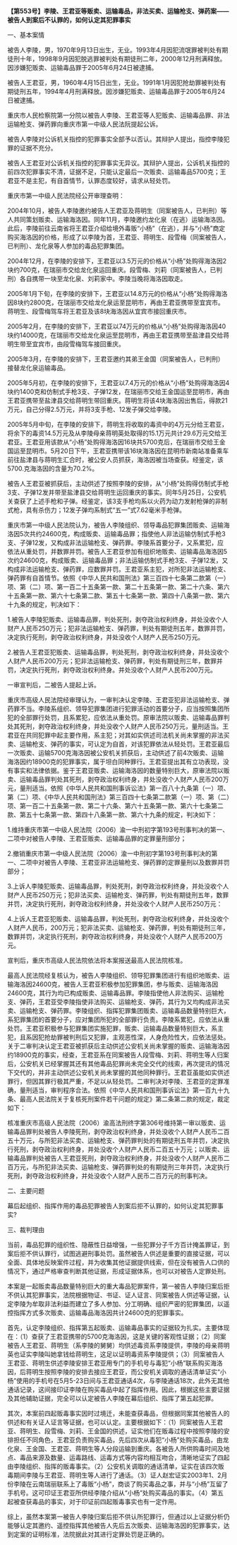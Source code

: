 **【第553号】李陵、王君亚等贩卖、运输毒品，非法买卖、运输枪支、弹药案——被告人到案后不认罪的，如何认定其犯罪事实**

一、基本案情

被告人李陵，男，1970年9月13日出生，无业。1993年4月因犯流氓罪被判处有期徒刑十年，1998年9月因犯脱逃罪被判处有期徒刑二年，2000年12月刑满释放。因涉嫌犯贩卖、运输毒品罪于2005年6月24日被逮捕。

被告人王君亚，男，1960年4月15日出生，无业。1991年1月因犯抢劫罪被判处有期徒刑五年，1994年4月刑满释放。因涉嫌犯贩卖、运输毒品罪于2005年6月24日被逮捕。

重庆市人民检察院第一分院以被告人李陵、王君亚等人犯贩卖、运输毒品罪、非法运输枪支、弹药罪向重庆市第一中级人民法阮提起公诉。

被告人李陵对公诉机关指控的犯罪事实全部予以否认。其辩护人提出，指控李陵犯罪的证据不充分。

被告人王君亚对公诉机关指控的犯罪事实无异议。其辩护人提出，公诉机关指控的前四次犯罪事实不清，证据不足，只能认定最后一次贩卖、运输毒品5700克；王君亚不是主犯，有自首情节，认罪态度较好，请求从轻处罚。

重庆市第一中级人民法院经公开审理查明：

2004年10月，被告人李陵邀约被告人王君亚及蒋明生（同案被告人，已判刑）等人共同策划贩卖、运输海洛因。同年11月，李陵邀约龙化泉（在逃）运输海洛因。此后，李陵前往云南省将王君亚介绍给境外毒贩“小杨”（在逃），并与“小杨”商定购买海洛因的价格，形成了以李陵为首，王君亚、蒋明生、段雪梅（同案被告人，已判刑）、龙化泉等人参加的毒品犯罪集团。

2004年12月，在李陵的安排下，王君亚以3.5万元的价格从“小杨”处购得海洛因2块约700克，在瑞丽市交给龙化泉运回重庆。段雪梅、刘莉（同案被告人，已判刑）各自携带一块至龙化泉、刘莉家中。李陵当晚将海洛因取走。

2005年1月下旬，在李陵的安排下，王君亚以14.8万元的价格从“小杨”处购得海洛因8块约2800克，在瑞丽市交给龙化泉运至昆明市，再由王君亚携带至宜宾市。蒋明生、段雪梅驾车将王君亚及该8块海洛因从宜宾市接回重庆市。

2005年2月，在李陵的安排下，王君亚以74万元的价格从“小杨”处购得海洛因40块约14000克，在瑞丽市交给龙化泉运至昆明市，再由王君亚携带至盐津县交给蒋明生带至宜宾市，由段雪梅驾车接回重庆。

2005年3月，在李陵的安排下，王君亚邀约其弟王金国（同案被告人，已判刑）接替龙化泉运输毒品。

2005年5月初，在李陵的安排下，王君亚以7.4万元的价格从“小杨”处购得海洛因4块约1400克和仿制式手枪3支、子弹12发，在瑞丽市交给王金国运至昆明市，再由王君亚携带至盐津县交给蒋明生带回重庆。蒋明生将该4块海洛因出售后，得款21万元，自己分得2.5万元，并将3支手枪、12发子弹交给李陵。

2005年5月中旬，在李陵的安排下，蒋明生将收取的毒资中的4万元分给王君亚，将余下的毒资14.5万元及从李陵母亲蒋明英处取得的15.1万元共计29.6万元交给王君亚。王君亚用该款从“小杨”处购得海洛因16块共5700克后，在瑞丽市交给王金国运至昆明市。5月20日下午，王君亚携带该16块海洛因在昆明市新南站准备乘车前往盐津县与蒋明生汇合时，被公安人员抓获，海洛因被当场查获。经鉴定，该5700.克海洛因的含量为70.2%。

被告人王君亚被抓获后，主动供述了按照李陵的安排，从“小杨”处购得仿制式手枪3支、子弹12发并带至盐津县交给蒋明生运回重庆的事实。同年5月25日，公安机关查获了上述手枪和子弹。经鉴定，该3支手枪均系以火药为动力发射枪弹的非制式枪，具有杀伤力；12发子弹均系制式“五一”式7.62毫米手枪弹。

重庆市第一中级人民法院认为，被告人李陵组织、领导毒品犯罪集团贩卖、运输海洛因5次共约24600克，构成贩卖、运输毒品罪；指使他人非法运输仿制式手枪3支、子弹12发，又构成非法运输枪支、弹药罪。李陵系首要分子，又系累犯，应依法从重处罚，并数罪并罚。被告人王君亚参加有组织地贩卖、运输毒品海洛因5次约24600克，构成贩卖、运输毒品罪；非法运输仿制式手枪3支、子弹12发，又构成非法运输枪支、弹药罪，应数罪并罚。王君亚系主犯，对所犯非法运输枪支、弹药罪有自首情节。依照《中华人民共和国刑法》第三百四十七条第二款第（一）项、第（二）项、第一百二十五条第一款、第二十五条第一款、第二十六条、第六十五条第一款、第六十七条第二款、第五十七条第一款、第四十八条第一款、第六十九条的规定，判决如下：

1.被告人李陵犯贩卖、运输毒品罪，判处死刑，剥夺政治权利终身，并处没收个人财产人民币250万元；犯非法运输枪支、弹药罪，判处有期徒刑五年，数罪并罚，决定执行死刑，剥夺政治权利终身，并处没收个人财产人民币250万元。

2.被告人王君亚犯贩卖、运输毒品罪，判处死刑，剥夺政治权利终身，并处没收个人财产人民币200万元；犯非法运输枪支、弹药罪，判处有期徒刑三年，数罪并罚，决定执行死刑，剥夺政治权利终身。并处没收个人财产人民币200万元。

一审宣判后，二被告人提起上诉。

重庆市高级人民法院经审理认为，一审判决认定李陵、王君亚犯非法运输枪支、弹药罪不当。李陵系组织、领导犯罪集团进行犯罪活动的首要分子，应当按照集团所犯的全部罪行处罚，且系累犯，应依法从重处罚。原审法院以贩卖、运输毒品罪判处其死刑，剥夺政治权利终身，并处没收个人财产人民币250万元，量刑适当。王君亚在共同犯罪中起主要作用，系主犯；对其如实供述司法机关尚未掌握的非法买卖、运输枪支、弹药的事实，可认定为自首，对该犯罪依法从轻处罚。王君亚最后一次贩卖、运输5700克海洛因被公安机关抓获后，主动供述了前4次贩卖、运输海洛因约18900克的犯罪事实，属于坦白同种罪行。王君亚提出其有立功表现，没有事实和法律依据。鉴于王君亚贩卖、运输海洛因的数量特别巨大，原审法院以贩卖、运输毒品罪判处其死刑，剥夺政治权利终身，并处没收个人财产人民币200万元，量刑适当。依照《中华人民共和国刑事诉讼法》第一百八十九条第（一）项、第（二）项、《中华人民共和国刑法》第三百四十七条第二款第（一）项、第（二）项、第一百二十五条第一款、第二十六条、第六十五条第一款、第六十七条第二款、第五十七条第一款、第四十八条第一款、第六十九条的规定，判决如下：

1.维持重庆市第一中级人民法院（2006）渝一中刑初字第193号刑事判决的第一、二项中对被告人李陵、王君亚贩卖、运输毒品罪的定罪量刑部分；

2.撤销重庆市第一中级人民法院（2006）渝一中刑初字第193号刑事判决的第一、二项中对被告人李陵、王君亚非法运输枪支、弹药罪的定罪量刑以及数罪并罚部分；

3.上诉人李陵犯贩卖、运输毒品罪，判处死刑，剥夺政治权利终身，并处没收个人财产人民币250万元；犯非法买卖、运输枪支、弹药罪，判处有期徒刑五年，数罪并罚，决定执行死刑，剥夺政治权利终身，并处没收个人财产人民币250万元：

4.上诉人王君亚犯贩卖、运输毒品罪，判处死刑，剥夺政治权利终身，并处没收个人财产人民币，200万元；犯非法买卖、运输枪支、弹药罪，判处有期徒刑三年，数罪并罚，决定执行死刑，剥夺政治权利终身，并处没收个人财产人民币200万元。

宣判后，重庆市高级人民法院依法将本案报送最高人民法院核准。

最高人民法院经复核认为，被告人李陵组织、领导犯罪集团进行有组织地贩卖、运输海洛因24600克，被告人王君亚积极参加犯罪集团，参与贩卖、运输海洛因24600克，其行为均已构成贩卖、运输毒品罪。李陵指使他人非法购买、运输枪支、弹药，王君亚受李陵指使非法购买、运输枪支、弹药，其行为又均构成非法买卖、运输枪支、弹药罪。李陵组织、指挥犯罪集团贩卖、运输毒品数量特别巨大，系犯罪集团的首要分子，应对集团所犯的全部罪行负责。李陵系累犯，应依法从重处罚。王君亚积极参与犯罪集团实施犯罪，贩卖、运输毒品数量特别巨大，系主犯，且系因犯抢劫罪被判刑后又犯罪，主观恶性深，人身危险性大，应依法惩处。关于二审判决认定王君亚被抓获后主动供述公安机关尚未掌握的贩卖、运输海洛因约18900克的事实，经查，王君亚系在同案被告人段雪梅、刘莉、蒋明生等人归案后，公安机关已经掌握其还有其他毒品犯罪尚未完全交代的线索，再次提讯的情况下交代的，并非主动供述公安机关尚未掌握的其他同种罪行。王君亚虽能如实供述罪行，但因其罪行极其严重，不足以从轻处罚。二审判决对李陵、王君亚的定罪准确，量刑适当，审判程序合法。依照《中华人民共和国刑事诉讼法》第一百九十九条、最高人民法院关于复核死刑案件若干问题的规定》第二条第二款的规定，裁定如下：

核准重庆市高级人民法院（2006）渝高法刑终字第306号维持第一审以贩卖、运输毒品罪判处被告人李陵死刑，剥夺政治权利终身，并处没收个人财产人民币二百五十万元，与所犯非法买卖、运输枪支、弹药罪判处的有期徒刑五年并罚，决定执行死刑，剥夺政治权利终身，并处没收个人财产人民币二百五十万元；以贩卖、运输毒品罪判处被告人王君亚死刑，剥夺政治权利终身，并处没收个人财产人民币二百万元，与所犯非法买卖、运输枪支、弹药罪判处的有期徒刑三年并罚，决定执行死刑，剥夺政治权利终身，并处没收个人财产人民币二百万元的刑事判决。

二、主要问题

幕后起组织、指挥作用的毒品犯罪被告人到案后拒不认罪的，如何认定其犯罪事实?

三、裁判理由

当前，毒品犯罪的组织性、隐蔽性日益增强，一些犯罪分子千方百计掩盖罪证，到案后拒不供认罪行，试图逃避刑事处罚。虽然被告人供述是重要的直接证据，可以全面、具体地反映案件过程，并为收集其他证据提供线索，但在没有被告人口供的情况下，通过严格审查判断其他证据，形成证据体系，也可以对被告人定罪处刑。

本案是一起贩卖毒品数量特别巨大的重大毒品犯罪案件，第一被告人李陵归案后拒不供认其犯罪事实，法院根据物证、书证、证人证言、同案被告人供述等证据，认定李陵为牟取非法利益而建立了多人参加、分工明确、组织严密的犯罪集团，以遥控指挥方式多次贩卖、运输毒品海洛因共计24600克的犯罪事实。

首先，认定李陵组织、指挥第五起贩卖、运输毒品事实的证据较为扎实。主要体现在：（1）查获了王君亚携带的5700克海洛因，这是关键的客观性证据；（2）同案被告人王君亚、蒋明生（系李陵的舅舅）均供述毒资系李陵提供，李陵的母亲蒋明英也证实李陵叫她拿钱给蒋明生，这足以证明毒资系李陵提供；（3）同案被告人王君亚、蒋明生供述李陵安排王君亚用专门的手机号与毒犯“小杨”联系购买海洛因，后蒋明生按照李陵的安排去接应王君亚，而公安机关调取的通话清单证实“小杨”使用的手机号在5月5-23日间与王君亚通话4次，与李陵通话18次，此外无其他通话记录，这间接印证李陵在购买毒品中起了指挥作用。因此，根据这些主要证据及其他辅助证据，完全可以认定被告人李陵在幕后组织、指挥了第五起犯罪。

其次，本案前四起贩毒事实因时过境迁，未能查获毒品，但根据同案其他被告人的供述和有关证人证言等证据，也可以认定。主要根据如下：（1）同案被告人王君亚、蒋明生、段雪梅、刘莉、王金国的供述，证实他们在贩毒过程中按照李陵的安排担任不同角色，王君亚负责购买毒品，先后四次从毒犯“小杨”处购买毒品，由龙化泉、王金国、王君亚、蒋明生等人分段运输到重庆。各被告人所供购毒时间及地点、毒品来源及数量、运毒路线、运毒方式等内容均相互吻合，清晰地证实了四起由李陵组织、指挥的贩毒事实。（2）公安机关调取的通话清单，证实在该四次贩毒期间李陵与王君亚、蒋明生等人进行了通话。（3）证人赵宏证实2003年1、2月份李陵在云南瑞丽联系上了毒贩“小杨”，商谈了购买毒品之事，并与“小杨”互留了手机号。这可印证王君亚所供经李陵介绍从“小杨”处购买毒品的事实。（4）第五起被查获毒品的事实，对于印证前四起贩毒事实也有一定作用。

综上，虽然本案第一被告人李陵归案后拒不供认所犯罪行，但通过以上证据分析仍能够认定其邀约、遥控指挥其他被告人先后五次贩卖、运输海洛因的犯罪事实，达到定案的证明标准，法院据此对其进行定罪处罚是正确的。